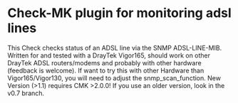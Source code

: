 # Check-MK plugin for monitoring adsl lines
This Check checks status of an ADSL line via the SNMP ADSL-LINE-MIB. Written for and tested with a DrayTek Vigor165, should work on other DrayTek ADSL routers/modems and probably with other hardware (feedback is welcome). If want to try this with other Hardware than Vigor165/Vigor130, you will need to adjust the snmp_scan_function.
New Version (>1.1) requires CMK >2.0.0! If you use an older version, look in the v0.7 branch.

